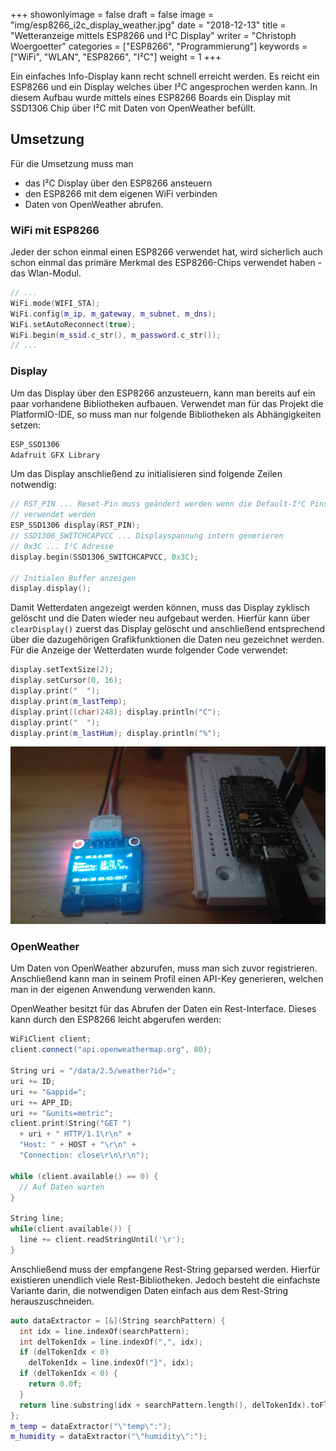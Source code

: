 +++
showonlyimage = false
draft = false
image = "img/esp8266_i2c_display_weather.jpg"
date = "2018-12-13"
title = "Wetteranzeige mittels ESP8266 und I²C Display"
writer = "Christoph Woergoetter"
categories = ["ESP8266", "Programmierung"]
keywords = ["WiFi", "WLAN", "ESP8266", "I²C"]
weight = 1
+++

Ein einfaches Info-Display kann recht schnell erreicht werden. Es reicht ein
ESP8266 und ein Display welches über I²C angesprochen werden kann. In diesem
Aufbau wurde mittels eines ESP8266 Boards ein Display mit SSD1306 Chip über I²C
mit Daten von OpenWeather befüllt.
<!--more-->

## Umsetzung ##

Für die Umsetzung muss man 

* das I²C Display über den ESP8266 ansteuern 
* den ESP8266 mit dem eigenen WiFi verbinden
* Daten von OpenWeather abrufen.

### WiFi mit ESP8266 ###

Jeder der schon einmal einen ESP8266 verwendet hat, wird sicherlich auch schon
einmal das primäre Merkmal des ESP8266-Chips verwendet haben - das Wlan-Modul.

```cpp
// ...
WiFi.mode(WIFI_STA);
WiFi.config(m_ip, m_gateway, m_subnet, m_dns);
WiFi.setAutoReconnect(true);
WiFi.begin(m_ssid.c_str(), m_password.c_str());
// ...
```

### Display ###

Um das Display über den ESP8266 anzusteuern, kann man bereits auf ein paar 
vorhandene Bibliotheken aufbauen. Verwendet man für das Projekt die PlatformIO-IDE,
so muss man nur folgende Bibliotheken als Abhängigkeiten setzen:

```cpp
ESP_SSD1306
Adafruit GFX Library
```

Um das Display anschließend zu initialisieren sind folgende Zeilen notwendig:
```cpp
// RST_PIN ... Reset-Pin muss geändert werden wenn die Default-I²C Pins
// verwendet werden
ESP_SSD1306 display(RST_PIN);
// SSD1306_SWITCHCAPVCC ... Displayspannung intern generieren
// 0x3C ... I²C Adresse
display.begin(SSD1306_SWITCHCAPVCC, 0x3C);

// Initialen Buffer anzeigen
display.display();
```

Damit Wetterdaten angezeigt werden können, muss das Display zyklisch gelöscht
und die Daten wieder neu aufgebaut werden. Hierfür kann über `clearDisplay()`
zuerst das Display gelöscht und anschließend entsprechend über die
dazugehörigen Grafikfunktionen die Daten neu gezeichnet werden.
Für die Anzeige der Wetterdaten wurde folgender Code verwendet:
```cpp
display.setTextSize(2);
display.setCursor(0, 16);
display.print("  ");
display.print(m_lastTemp);
display.print((char)248); display.println("C");
display.print("  ");
display.print(m_lastHum); display.println("%");
```

![Display](../../img/esp8266_i2c_display_weather_detail.jpg) 


### OpenWeather ###

Um Daten von OpenWeather abzurufen, muss man sich zuvor registrieren. Anschließend
kann man in seinem Profil einen API-Key generieren, welchen man in der eigenen
Anwendung verwenden kann.

OpenWeather besitzt für das Abrufen der Daten ein Rest-Interface. Dieses kann 
durch den ESP8266 leicht abgerufen werden:

```cpp
WiFiClient client;
client.connect("api.openweathermap.org", 80);

String uri = "/data/2.5/weather?id=";
uri += ID;
uri += "&appid=";
uri += APP_ID;
uri += "&units=metric";
client.print(String("GET ") 
  + uri + " HTTP/1.1\r\n" +
  "Host: " + HOST + "\r\n" +
  "Connection: close\r\n\r\n");

while (client.available() == 0) {
  // Auf Daten warten
}

String line;
while(client.available()) {
  line += client.readStringUntil('\r');
}
```

Anschließend muss der empfangene Rest-String geparsed werden. Hierfür existieren
unendlich viele Rest-Bibliotheken. Jedoch besteht die einfachste Variante
darin, die notwendigen Daten einfach aus dem Rest-String herauszuschneiden.

```cpp
auto dataExtractor = [&](String searchPattern) {
  int idx = line.indexOf(searchPattern);
  int delTokenIdx = line.indexOf(",", idx);
  if (delTokenIdx < 0)
    delTokenIdx = line.indexOf("}", idx);
  if (delTokenIdx < 0) {
    return 0.0f;
  }
  return line.substring(idx + searchPattern.length(), delTokenIdx).toFloat();
};
m_temp = dataExtractor("\"temp\":");
m_humidity = dataExtractor("\"humidity\":");
```

